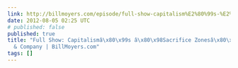```yaml
---
link: http://billmoyers.com/episode/full-show-capitalism%E2%80%99s-%E2%80%98sacrifice-zones%E2%80%99/
date: 2012-08-05 02:25 UTC
# published: false
published: true
title: "Full Show: Capitalismâ\x80\x99s â\x80\x98Sacrifice Zonesâ\x80\x99 | Moyers
  & Company | BillMoyers.com"
tags: []
---
```



